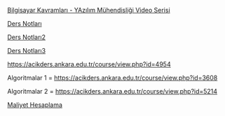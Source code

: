 [Bilgisayar Kavramları - YAzılım Mühendisliği Video Serisi](https://www.youtube.com/watch?v=pUGHbEGQj0g&list=PLh9ECzBB8tJOmOydGaV7xr9h13ooEjBkV)


[Ders Notları](https://akademik.adu.edu.tr/fakulte/muhendislik/personel/sbasarici/dersler)

[Ders Notları2](https://www.e-adys.com/adys/OpenCourse/Course/Yaz%C4%B1l%C4%B1m_M%C3%BChendisli%C4%9Fi/105)

[Ders Notları3](https://drive.google.com/drive/folders/1wG-qzZsrQywm3vnDu5wh8X4v0__LXcpj)


https://acikders.ankara.edu.tr/course/view.php?id=4954


Algoritmalar 1 = https://acikders.ankara.edu.tr/course/view.php?id=3608

Algoritmalar 2 = https://acikders.ankara.edu.tr/course/view.php?id=5214


[Maliyet Hesaplama](https://www.youtube.com/watch?v=Lk7N1zd7Mv8&list=PLh9ECzBB8tJOmOydGaV7xr9h13ooEjBkV&index=26)



